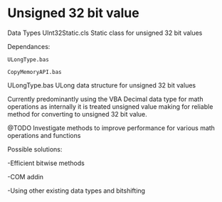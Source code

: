 # Unsigned 32 bit value

Data Types
UInt32Static.cls Static class for unsigned 32 bit values

  Dependances:
  
    ULongType.bas
    
    CopyMemoryAPI.bas

ULongType.bas 
ULong data structure for unsigned 32 bit values	

Currently predominantly using the VBA Decimal data type for math operations as internally it is treated unsigned value making for reliable method for converting to unsigned 32 bit value.

@TODO
Investigate methods to improve performance for various math operations and functions

Possible solutions:

-Efficient bitwise methods

-COM addin

-Using other existing data types and bitshifting
